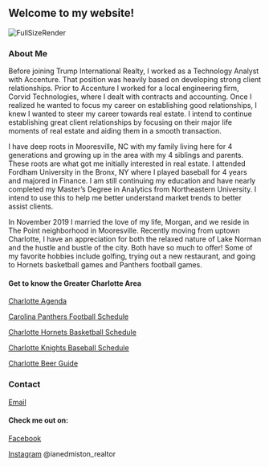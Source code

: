 ## Welcome to my website!

![FullSizeRender](https://user-images.githubusercontent.com/66488116/83917179-6e65c700-a744-11ea-9870-4fb3b4e39ce4.jpg)

### About Me
Before joining Trump International Realty, I worked as a Technology Analyst with Accenture. That position was heavily based on developing strong client relationships. Prior to Accenture I worked for a local engineering firm, Corvid Technologies, where I dealt with contracts and accounting. Once I realized he wanted to focus my career on establishing good relationships, I knew I wanted to steer my career towards real estate. I intend to continue establishing great client relationships by focusing on their major life moments of real estate and aiding them in a smooth transaction. 

I have deep roots in Mooresville, NC with my family living here for 4 generations and growing up in the area with my 4 siblings and parents. These roots are what got me initially interested in real estate. I attended Fordham University in the Bronx, NY where I played baseball for 4 years and majored in Finance. I am still continuing my education and have nearly completed my Master’s Degree in Analytics from Northeastern University. I intend to use this to help me better understand market trends to better assist clients.

In November 2019 I married the love of my life, Morgan, and we reside in The Point neighborhood in Mooresville. Recently moving from uptown Charlotte, I have an appreciation for both the relaxed nature of Lake Norman and the hustle and bustle of the city. Both have so much to offer! Some of my favorite hobbies include golfing, trying out a new restaurant, and going to Hornets basketball games and Panthers football games.



#### Get to know the Greater Charlotte Area

[Charlotte Agenda](https://www.charlotteagenda.com/events/)

[Carolina Panthers Football Schedule](https://www.panthers.com/schedule/)

[Charlotte Hornets Basketball Schedule](https://www.nba.com/hornets/schedule)

[Charlotte Knights Baseball Schedule](https://www.milb.com/charlotte-knights/schedule/2020-06)

[Charlotte Beer Guide](https://www.charlotteagenda.com/31429/breweries-in-charlotte/)






### Contact

[Email](https://www.trumpinternationalrealty.com/agents/sylvia-edwards)

#### Check me out on:
[Facebook](https://www.facebook.com/pages/category/Real-Estate/Ian-Edmiston-Real-Estate-BrokerRealtor-100373275029109/) 

[Instagram](https://www.instagram.com/ianedmiston_realtor/) @ianedmiston_realtor
